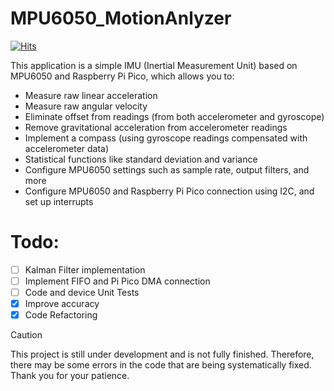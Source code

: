 # MPU6050_MotionAnlyzer

[![Hits](https://hits.seeyoufarm.com/api/count/incr/badge.svg?tab=readme-ov-file&url=https%3A%2F%2Fgithub.com%2FDevraux%2FMPU6050-Pi-Pico-C-Library&count_bg=%2379C83D&title_bg=%23555555&icon=&icon_color=%23E7E7E7&title=hits&edge_flat=false)](https://hits.seeyoufarm.com)

This application is a simple IMU (Inertial Measurement Unit) based on MPU6050 and Raspberry Pi Pico, which allows you to:
* Measure raw linear acceleration
* Measure raw angular velocity
* Eliminate offset from readings (from both accelerometer and gyroscope)
* Remove gravitational acceleration from accelerometer readings
* Implement a compass (using gyroscope readings compensated with accelerometer data)
* Statistical functions like standard deviation and variance
* Configure MPU6050 settings such as sample rate, output filters, and more
* Configure MPU6050 and Raspberry Pi Pico connection using I2C, and set up interrupts

# Todo:
- [ ] Kalman Filter implementation
- [ ] Implement FIFO and Pi Pico DMA connection
- [ ] Code and device Unit Tests 
- [x] Improve accuracy
- [x] Code Refactoring

> [!CAUTION]
This project is still under development and is not fully finished. Therefore, there may be some errors in the code that are being systematically fixed. Thank you for your patience.